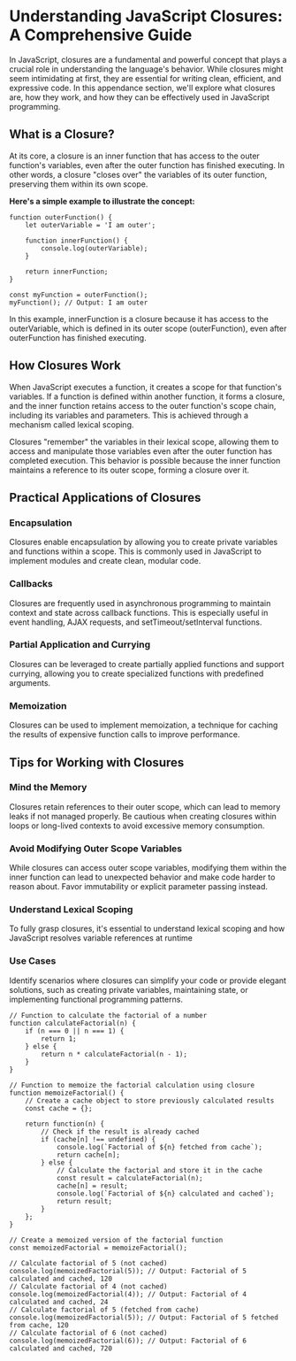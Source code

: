 # Understanding JavaScript Closures: A Comprehensive Guide

In JavaScript, closures are a fundamental and powerful concept that plays a crucial role in understanding the language's behavior. While closures might seem intimidating at first, they are essential for writing clean, efficient, and expressive code. In this appendance section, we'll explore what closures are, how they work, and how they can be effectively used in JavaScript programming.


## What is a Closure?

At its core, a closure is an inner function that has access to the outer function's variables, even after the outer function has finished executing. In other words, a closure "closes over" the variables of its outer function, preserving them within its own scope.

**Here's a simple example to illustrate the concept:**

```
function outerFunction() {
    let outerVariable = 'I am outer';
    
    function innerFunction() {
        console.log(outerVariable);
    }
    
    return innerFunction;
}

const myFunction = outerFunction();
myFunction(); // Output: I am outer

```

In this example, innerFunction is a closure because it has access to the outerVariable, which is defined in its outer scope (outerFunction), even after outerFunction has finished executing.



## How Closures Work

When JavaScript executes a function, it creates a scope for that function's variables. If a function is defined within another function, it forms a closure, and the inner function retains access to the outer function's scope chain, including its variables and parameters. This is achieved through a mechanism called lexical scoping.

Closures "remember" the variables in their lexical scope, allowing them to access and manipulate those variables even after the outer function has completed execution. This behavior is possible because the inner function maintains a reference to its outer scope, forming a closure over it.



## Practical Applications of Closures

### Encapsulation

Closures enable encapsulation by allowing you to create private variables and functions within a scope. This is commonly used in JavaScript to implement modules and create clean, modular code.


### Callbacks

Closures are frequently used in asynchronous programming to maintain context and state across callback functions. This is especially useful in event handling, AJAX requests, and setTimeout/setInterval functions.


### Partial Application and Currying

Closures can be leveraged to create partially applied functions and support currying, allowing you to create specialized functions with predefined arguments.

### Memoization

Closures can be used to implement memoization, a technique for caching the results of expensive function calls to improve performance.


## Tips for Working with Closures

### Mind the Memory

Closures retain references to their outer scope, which can lead to memory leaks if not managed properly. Be cautious when creating closures within loops or long-lived contexts to avoid excessive memory consumption.

### Avoid Modifying Outer Scope Variables

While closures can access outer scope variables, modifying them within the inner function can lead to unexpected behavior and make code harder to reason about. Favor immutability or explicit parameter passing instead.

### Understand Lexical Scoping

To fully grasp closures, it's essential to understand lexical scoping and how JavaScript resolves variable references at runtime

### Use Cases

Identify scenarios where closures can simplify your code or provide elegant solutions, such as creating private variables, maintaining state, or implementing functional programming patterns.

```
// Function to calculate the factorial of a number
function calculateFactorial(n) {
    if (n === 0 || n === 1) {
        return 1;
    } else {
        return n * calculateFactorial(n - 1);
    }
}

// Function to memoize the factorial calculation using closure
function memoizeFactorial() {
    // Create a cache object to store previously calculated results
    const cache = {};

    return function(n) {
        // Check if the result is already cached
        if (cache[n] !== undefined) {
            console.log(`Factorial of ${n} fetched from cache`);
            return cache[n];
        } else {
            // Calculate the factorial and store it in the cache
            const result = calculateFactorial(n);
            cache[n] = result;
            console.log(`Factorial of ${n} calculated and cached`);
            return result;
        }
    };
}

// Create a memoized version of the factorial function
const memoizedFactorial = memoizeFactorial();

// Calculate factorial of 5 (not cached)
console.log(memoizedFactorial(5)); // Output: Factorial of 5 calculated and cached, 120
// Calculate factorial of 4 (not cached)
console.log(memoizedFactorial(4)); // Output: Factorial of 4 calculated and cached, 24
// Calculate factorial of 5 (fetched from cache)
console.log(memoizedFactorial(5)); // Output: Factorial of 5 fetched from cache, 120
// Calculate factorial of 6 (not cached)
console.log(memoizedFactorial(6)); // Output: Factorial of 6 calculated and cached, 720
```